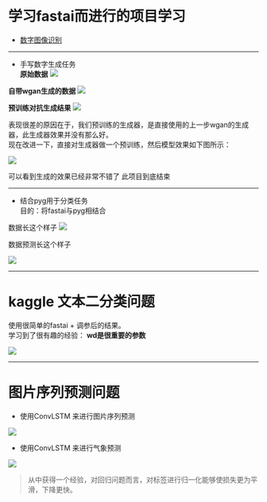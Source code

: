 # 学习fastai而进行的项目学习
+ [数字图像识别](https://www.lintcode.com/ai/digit-recognition/data)

---

+ 手写数字生成任务  
**原始数据**
![](./digital_gan/original_examples.png)  

**自带wgan生成的数据**
![](./digital_gan/bad_examples.png)  

**预训练对抗生成结果**
![](./digital_gan/maybe_good.png)  

表现很差的原因在于，我们预训练的生成器，是直接使用的上一步wgan的生成器，此生成器效果并没有那么好。  
现在改进一下，直接对生成器做一个预训练，然后模型效果如下图所示：

![](./digital_gan/good.png)  

可以看到生成的效果已经非常不错了 此项目到底结束

---

+ 结合pyg用于分类任务  
目的：将fastai与pyg相结合

数据长这个样子
![](./pyg/pyg_show_batch.png)

数据预测长这个样子

![](./pyg/预测结果.png)


---
# kaggle 文本二分类问题
使用很简单的fastai + 调参后的结果。  
学习到了很有趣的经验：  **wd是很重要的参数**

![](./real_or_not_NLP_with_Disater_Tweets/rank.png)

---
# 图片序列预测问题
+ 使用ConvLSTM 来进行图片序列预测

![](./digital_movment/9_pred_9.png)

+ 使用ConvLSTM 来进行气象预测

![](./qixiangyuce/气象预测.png)
> 从中获得一个经验，对回归问题而言，对标签进行归一化能够使损失更为平滑，下降更快。